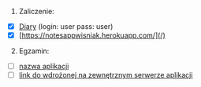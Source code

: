 1. Zaliczenie:
  - [x] [Diary](notesapp) (login: user pass: user)
  - [x] [https://notesappwisniak.herokuapp.com/](/)
2. Egzamin:
  - [ ] [nazwa aplikacji](egzamin)
  - [ ] [link do wdrożonej na zewnętrznym serwerze aplikacji](/)
